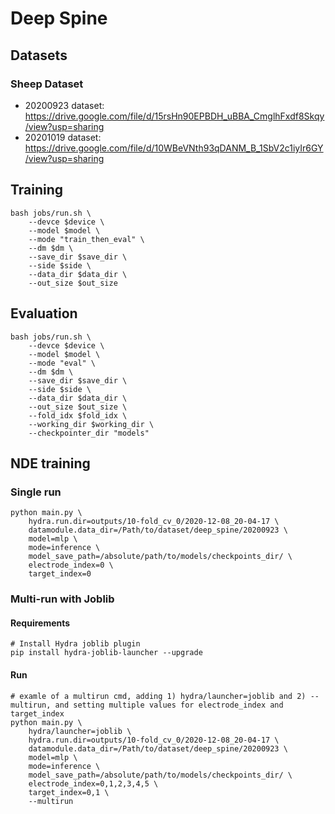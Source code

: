 # Deep Spine
## Datasets
### Sheep Dataset
* 20200923 dataset: https://drive.google.com/file/d/15rsHn90EPBDH_uBBA_CmglhFxdf8Skqy/view?usp=sharing
* 20201019 dataset: https://drive.google.com/file/d/10WBeVNth93qDANM_B_1SbV2c1iyIr6GY/view?usp=sharing
## Training
```
bash jobs/run.sh \
    --devce $device \
    --model $model \
    --mode "train_then_eval" \
    --dm $dm \
    --save_dir $save_dir \
    --side $side \
    --data_dir $data_dir \
    --out_size $out_size
```
## Evaluation
```
bash jobs/run.sh \
    --devce $device \
    --model $model \
    --mode "eval" \
    --dm $dm \
    --save_dir $save_dir \
    --side $side \
    --data_dir $data_dir \
    --out_size $out_size \
    --fold_idx $fold_idx \
    --working_dir $working_dir \
    --checkpointer_dir "models"
```

## NDE training
### Single run 
```
python main.py \
    hydra.run.dir=outputs/10-fold_cv_0/2020-12-08_20-04-17 \
    datamodule.data_dir=/Path/to/dataset/deep_spine/20200923 \
    model=mlp \
    mode=inference \
    model_save_path=/absolute/path/to/models/checkpoints_dir/ \
    electrode_index=0 \
    target_index=0
```
### Multi-run with Joblib
#### Requirements
```
# Install Hydra joblib plugin
pip install hydra-joblib-launcher --upgrade
```
#### Run
```
# examle of a multirun cmd, adding 1) hydra/launcher=joblib and 2) --multirun, and setting multiple values for electrode_index and target_index
python main.py \
    hydra/launcher=joblib \
    hydra.run.dir=outputs/10-fold_cv_0/2020-12-08_20-04-17 \
    datamodule.data_dir=/Path/to/dataset/deep_spine/20200923 \
    model=mlp \
    mode=inference \
    model_save_path=/absolute/path/to/models/checkpoints_dir/ \
    electrode_index=0,1,2,3,4,5 \
    target_index=0,1 \
    --multirun
```

